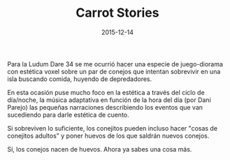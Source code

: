 ﻿---
layout: post
title: Carrot Stories
date: 2015-12-14
description: La historia de un par de conejitos voxelizados
img: assets/img/cover/carrotstories.jpg
tags: [Juegos]
action-text: Descarga en Itch
action-link: https://pixelatto.itch.io/carrot-stories
topbutton: hidden
status: published
---

Para la Ludum Dare 34 se me ocurrió hacer una especie de juego-diorama con estética voxel sobre un par de conejos que intentan sobrevivir en una isla buscando comida, huyendo de depredadores.

En esta ocasión puse mucho foco en la estética a través del ciclo de día/noche, la música adaptativa en función de la hora del día (por Dani Parejo) las pequeñas narraciones describiendo los eventos que van sucediendo para darle estética de cuento.

Si sobreviven lo suficiente, los conejitos pueden incluso hacer "cosas de conejitos adultos"  y poner huevos de los que saldrán nuevos conejos.

Sí, los conejos nacen de huevos. Ahora ya sabes una cosa más.

<!-- Sample image embed
![]({{ "/assets/img/content/cardcreatorproto.png" | absolute_url }})
<p class="image-caption">Image caption</p>
-->

<!-- Sample blockquote
<blockquote>
Del juego de cartas me olvidé poco después de empezar la aplicación.
</blockquote>
-->

<!-- Sample responsive video embed
<div class="video-container">
  <iframe style="width: 100%;" src="https://www.youtube.com/embed/liMw3yfeTdo?rel=0" frameborder="0" gesture="media" allow="encrypted-media" allowfullscreen></iframe>
</div>
<p class="image-caption">¡Trailer 2.0, con mucho swing!</p>
-->